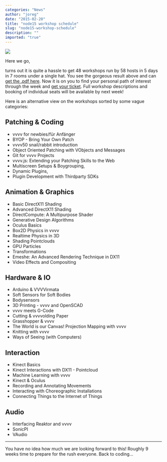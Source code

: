 ```yaml
---
categories: "News"
author: "joreg"
date: "2015-02-20"
title: "node15 workshop schedule"
slug: "node15-workshop-schedule"
description: ""
imported: "true"
---
```



![](timetable.png) 

Here we go,

turns out it is quite a hassle to get 48 workshops run by 58 hosts in 5 days in 7 rooms under a single hat. You see the gorgeous result above and can [get the .pdf here](http://node15.vvvv.org/sites/2015.node-forum.org/files/node-workshop-timetable-312-150219-04-1.pdf). Now it is on you to find your personal path of interest through the week and [get your ticket](http://node15.vvvv.org/#tickets). Full workshop descriptions and booking of individual seats will be available by next week!

Here is an alternative view on the workshops sorted by some vague categories:

<!--{SPLIT()}-->
## Patching & Coding
* vvvv for newbies/für Anfänger
* BYOP - Bring Your Own Patch
* vvvv50 snail/rabbit introduction
* Object Oriented Patching with VObjects and Messages
* Git for vvvv Projects
* vvvv.js: Extending your Patching Skills to the Web
* Multiscreen Setups & Boygrouping, 
* Dynamic Plugins, 
* Plugin Development with Thirdparty SDKs
<!--~~~-->
## Animation & Graphics
* Basic DirectX11 Shading
* Advanced DirectX11 Shading
* DirectCompute: A Multipurpose Shader
* Generative Design Algorithms
* Oculus Basics
* Box2D Physics in vvvv
* Realtime Physics in 3D
* Shading Pointclouds
* GPU Particles
* Transformations
* Emeshe: An Advanced Rendering Technique in DX11
* Video Effects and Compositing
<!--{SPLIT}-->

<!--{SPLIT()}-->
## Hardware & IO
* Arduino & VVVVirmata
* Soft Sensors for Soft Bodies
* Bodysensors
* 3D Printing - vvvv and OpenSCAD
* vvvv meets G-Code
* Cutting & vvvvolding Paper
* Grasshopper & vvvv
* The World is our Canvas! Projection Mapping with vvvv
* Knitting with vvvv
* Ways of Seeing (with Computers)
<!--~~~-->
## Interaction
* Kinect Basics
* Kinect Interactions with DX11 - Pointcloud
* Machine Learning with vvvv
* Kinect & Oculus
* Recording and Annotating Movements
* Interacting with Choreographic Installations
* Connecting Things to the Internet of Things

## Audio
* Interfacing Reaktor and vvvv
* SonicPI
* VAudio
<!--{SPLIT}-->

---

You have no idea how much we are looking forward to this! Roughly 9 weeks time to prepare for the rush everyone. Back to coding...
